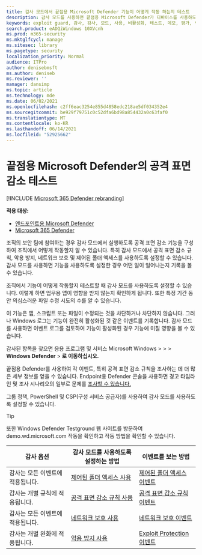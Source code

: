 ```yaml
---
title: 감사 모드에서 끝점용 Microsoft Defender 기능이 어떻게 작동 하는지 테스트
description: 감사 모드를 사용하면 끝점용 Microsoft Defender가 디바이스를 사용하도록 설정한 경우 어떻게 보호하는지 볼 수 있습니다.
keywords: exploit guard, 감사, 감사, 모드, 사용, 비활성화, 테스트, 데모, 평가, 랩
search.product: eADQiWindows 10XVcnh
ms.prod: m365-security
ms.mktglfcycl: manage
ms.sitesec: library
ms.pagetype: security
localization_priority: Normal
audience: ITPro
author: denisebmsft
ms.author: deniseb
ms.reviewer: ''
manager: dansimp
ms.topic: article
ms.technology: mde
ms.date: 06/02/2021
ms.openlocfilehash: c2ff6eac3254e855d4858edc218ae5df034352e4
ms.sourcegitcommit: be929f79751c0c52dfa6bd98a854432a0c63faf0
ms.translationtype: MT
ms.contentlocale: ko-KR
ms.lasthandoff: 06/14/2021
ms.locfileid: "52925662"
---
```

# <a name="test-attack-surface-reduction-in-microsoft-defender-for-endpoint"></a>끝점용 Microsoft Defender의 공격 표면 감소 테스트

[!INCLUDE [Microsoft 365 Defender rebranding](../../includes/microsoft-defender.md)]

**적용 대상:**
- [엔드포인트용 Microsoft Defender](https://go.microsoft.com/fwlink/?linkid=2154037)
- [Microsoft 365 Defender](https://go.microsoft.com/fwlink/?linkid=2118804)

조직의 보안 팀에 참여하는 경우 감사 모드에서 실행하도록 공격 표면 감소 기능을 구성하여 조직에서 어떻게 작동할지 알 수 있습니다. 특히 감사 모드에서 공격 표면 감소 규칙, 악용 방지, 네트워크 보호 및 제어된 폴더 액세스를 사용하도록 설정할 수 있습니다. 감사 모드를 사용하면 기능을 사용하도록  설정한 경우 어떤 일이 일어나는지 기록을 볼 수 있습니다.

조직에서 기능이 어떻게 작동할지 테스트할 때 감사 모드를 사용하도록 설정할 수 있습니다. 이렇게 하면 업무용 앱이 영향을 받지 않는지 확인하게 됩니다. 또한 특정 기간 동안 의심스러운 파일 수정 시도의 수를 알 수 있습니다.

이 기능은 앱, 스크립트 또는 파일이 수정되는 것을 차단하거나 차단하지 않습니다. 그러나 Windows 로그는 기능이 완전히 활성화된 것 같은 이벤트를 기록합니다. 감사 모드를 사용하면 이벤트 로그를 검토하여 기능이 활성화된 경우 기능에 미칠 영향을 볼 수 있습니다.

감사된 항목을 찾으면 응용 프로그램 및 서비스 Microsoft Windows  >    >    >  **Windows Defender**  >  **로 이동하십시오.**

끝점용 Defender를 사용하여 각 이벤트, 특히 공격 표면 감소 규칙을 조사하는 데 더 많은 세부 정보를 얻을 수 있습니다. Endpoint용 Defender 콘솔을 사용하면 경고 타임라인 및 조사 시나리오의 일부로 문제를 [조사할 수 있습니다.](investigate-alerts.md)

그룹 정책, PowerShell 및 CSP(구성 서비스 공급자)를 사용하여 감사 모드를 사용하도록 설정할 수 있습니다.

> [!TIP]
> 또한 Windows Defender Testground 웹 사이트를 방문하여 [](https://demo.wd.microsoft.com?ocid=cx-wddocs-testground) demo.wd.microsoft.com 작동을 확인하고 작동 방법을 확인할 수 있습니다.

| 감사 옵션 | 감사 모드를 사용하도록 설정하는 방법 | 이벤트를 보는 방법 |
|---------|---------|---------|
| 감사는 모든 이벤트에 적용됩니다. | [제어된 폴더 액세스 사용](enable-controlled-folders.md) | [제어된 폴더 액세스 이벤트](evaluate-controlled-folder-access.md#review-controlled-folder-access-events-in-windows-event-viewer)
| 감사는 개별 규칙에 적용됩니다. | [공격 표면 감소 규칙 사용](enable-attack-surface-reduction.md) | [공격 표면 감소 규칙 이벤트](evaluate-attack-surface-reduction.md#review-attack-surface-reduction-events-in-windows-event-viewer)
| 감사는 모든 이벤트에 적용됩니다. | [네트워크 보호 사용](enable-network-protection.md) | [네트워크 보호 이벤트](evaluate-network-protection.md#review-network-protection-events-in-windows-event-viewer)
| 감사는 개별 완화에 적용됩니다. | [악용 방지 사용](enable-exploit-protection.md) | [Exploit Protection 이벤트](exploit-protection.md#review-exploit-protection-events-in-windows-event-viewer)


